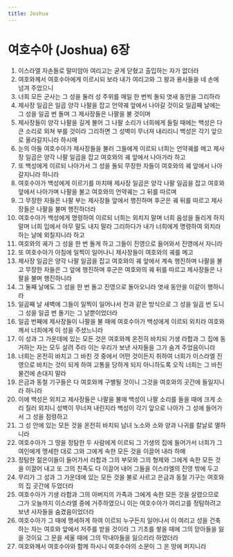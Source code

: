 ```yaml
---
title: Joshua
---
```


# 여호수아 (Joshua) 6장
1. 이스라엘 자손들로 말미암아 여리고는 굳게 닫혔고 출입하는 자가 없더라
1. 여호와께서 여호수아에게 이르시되 보라 내가 여리고와 그 왕과 용사들을 네 손에 넘겨 주었으니
1. 너희 모든 군사는 그 성을 둘러 성 주위를 매일 한 번씩 돌되 엿새 동안을 그리하라
1. 제사장 일곱은 일곱 양각 나팔을 잡고 언약궤 앞에서 나아갈 것이요 일곱째 날에는 그 성을 일곱 번 돌며 그 제사장들은 나팔을 불 것이며
1. 제사장들이 양각 나팔을 길게 불어 그 나팔 소리가 너희에게 들릴 때에는 백성은 다 큰 소리로 외쳐 부를 것이라 그리하면 그 성벽이 무너져 내리리니 백성은 각기 앞으로 올라갈지니라 하시매
1. 눈의 아들 여호수아가 제사장들을 불러 그들에게 이르되 너희는 언약궤를 메고 제사장 일곱은 양각 나팔 일곱을 잡고 여호와의 궤 앞에서 나아가라 하고
1. 또 백성에게 이르되 나아가서 그 성을 돌되 무장한 자들이 여호와의 궤 앞에서 나아갈지니라 하니라
1. 여호수아가 백성에게 이르기를 마치매 제사장 일곱은 양각 나팔 일곱을 잡고 여호와 앞에서 나아가며 나팔을 불고 여호와의 언약궤는 그 뒤를 따르며
1. 그 무장한 자들은 나팔 부는 제사장들 앞에서 행진하며 후군은 궤 뒤를 따르고 제사장들은 나팔을 불며 행진하더라
1. 여호수아가 백성에게 명령하여 이르되 너희는 외치지 말며 너희 음성을 들리게 하지 말며 너희 입에서 아무 말도 내지 말라 그리하다가 내가 너희에게 명령하여 외치라 하는 날에 외칠지니라 하고
1. 여호와의 궤가 그 성을 한 번 돌게 하고 그들이 진영으로 들어와서 진영에서 자니라
1. 또 여호수아가 아침에 일찍이 일어나니 제사장들이 여호와의 궤를 메고
1. 제사장 일곱은 양각 나팔 일곱을 잡고 여호와의 궤 앞에서 계속 행진하며 나팔을 불고 무장한 자들은 그 앞에 행진하며 후군은 여호와의 궤 뒤를 따르고 제사장들은 나팔을 불며 행진하니라
1. 그 둘째 날에도 그 성을 한 번 돌고 진영으로 돌아오니라 엿새 동안을 이같이 행하니라
1. 일곱째 날 새벽에 그들이 일찍이 일어나서 전과 같은 방식으로 그 성을 일곱 번 도니 그 성을 일곱 번 돌기는 그 날뿐이었더라
1. 일곱 번째에 제사장들이 나팔을 불 때에 여호수아가 백성에게 이르되 외치라 여호와께서 너희에게 이 성을 주셨느니라
1. 이 성과 그 가운데에 있는 모든 것은 여호와께 온전히 바치되 기생 라합과 그 집에 동거하는 자는 모두 살려 주라 이는 우리가 보낸 사자들을 그가 숨겨 주었음이니라
1. 너희는 온전히 바치고 그 바친 것 중에서 어떤 것이든지 취하여 너희가 이스라엘 진영으로 바치는 것이 되게 하여 고통을 당하게 되지 아니하도록 오직 너희는 그 바친 물건에 손대지 말라
1. 은금과 동철 기구들은 다 여호와께 구별될 것이니 그것을 여호와의 곳간에 들일지니라 하니라
1. 이에 백성은 외치고 제사장들은 나팔을 불매 백성이 나팔 소리를 들을 때에 크게 소리 질러 외치니 성벽이 무너져 내린지라 백성이 각기 앞으로 나아가 그 성에 들어가서 그 성을 점령하고
1. 그 성 안에 있는 모든 것을 온전히 바치되 남녀 노소와 소와 양과 나귀를 칼날로 멸하니라
1. 여호수아가 그 땅을 정탐한 두 사람에게 이르되 그 기생의 집에 들어가서 너희가 그 여인에게 맹세한 대로 그와 그에게 속한 모든 것을 이끌어 내라 하매
1. 정탐한 젊은이들이 들어가서 라합과 그의 부모와 그의 형제와 그에게 속한 모든 것을 이끌어 내고 또 그의 친족도 다 이끌어 내어 그들을 이스라엘의 진영 밖에 두고
1. 무리가 그 성과 그 가운데에 있는 모든 것을 불로 사르고 은금과 동철 기구는 여호와의 집 곳간에 두었더라
1. 여호수아가 기생 라합과 그의 아버지의 가족과 그에게 속한 모든 것을 살렸으므로 그가 오늘까지 이스라엘 중에 거주하였으니 이는 여호수아가 여리고를 정탐하려고 보낸 사자들을 숨겼음이었더라
1. 여호수아가 그 때에 맹세하게 하여 이르되 누구든지 일어나서 이 여리고 성을 건축하는 자는 여호와 앞에서 저주를 받을 것이라 그 기초를 쌓을 때에 그의 맏아들을 잃을 것이요 그 문을 세울 때에 그의 막내아들을 잃으리라 하였더라
1. 여호와께서 여호수아와 함께 하시니 여호수아의 소문이 그 온 땅에 퍼지니라
